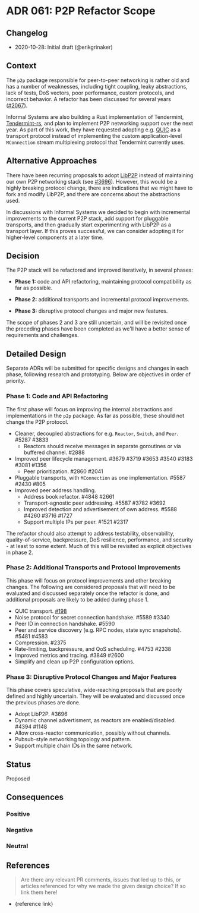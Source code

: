 # ADR 061: P2P Refactor Scope

## Changelog

- 2020-10-28: Initial draft (@erikgrinaker)

## Context

The `p2p` package responsible for peer-to-peer networking is rather old and has a number of weaknesses, including tight coupling, leaky abstractions, lack of tests, DoS vectors, poor performance, custom protocols, and incorrect behavior. A refactor has been discussed for several years ([#2067](https://github.com/tendermint/tendermint/issues/2067)).

Informal Systems are also building a Rust implementation of Tendermint, [Tendermint-rs](https://github.com/informalsystems/tendermint-rs), and plan to implement P2P networking support over the next year. As part of this work, they have requested adopting e.g. [QUIC](https://datatracker.ietf.org/doc/draft-ietf-quic-transport/) as a transport protocol instead of implementing the custom application-level `MConnection` stream multiplexing protocol that Tendermint currently uses.

## Alternative Approaches

There have been recurring proposals to adopt [LibP2P](https://libp2p.io) instead of maintaining our own P2P networking stack (see [#3696](https://github.com/tendermint/tendermint/issues/3696)). However, this would be a highly breaking protocol change, there are indications that we might have to fork and modify LibP2P, and there are concerns about the abstractions used.

In discussions with Informal Systems we decided to begin with incremental improvements to the current P2P stack, add support for pluggable transports, and then gradually start experimenting with LibP2P as a transport layer. If this proves successful, we can consider adopting it for higher-level components at a later time.

## Decision

The P2P stack will be refactored and improved iteratively, in several phases:

* **Phase 1:** code and API refactoring, maintaining protocol compatibility as far as possible.

* **Phase 2:** additional transports and incremental protocol improvements.

* **Phase 3:** disruptive protocol changes and major new features.

The scope of phases 2 and 3 are still uncertain, and will be revisited once the preceding phases have been completed as we'll have a better sense of requirements and challenges.

## Detailed Design

Separate ADRs will be submitted for specific designs and changes in each phase, following research and prototyping. Below are objectives in order of priority.

### Phase 1: Code and API Refactoring

The first phase will focus on improving the internal abstractions and implementations in the `p2p` package. As far as possible, these should not change the P2P protocol.

* Cleaner, decoupled abstractions for e.g. `Reactor`, `Switch`, and `Peer`. #5287 #3833
    * Reactors should receive messages in separate goroutines or via buffered channel. #2888
* Improved peer lifecycle management. #3679 #3719 #3653 #3540 #3183 #3081 #1356
    * Peer prioritization. #2860 #2041
* Pluggable transports, with `MConnection` as one implementation. #5587 #2430 #805
* Improved peer address handling.
    * Address book refactor. #4848 #2661
    * Transport-agnostic peer addressing. #5587 #3782 #3692
    * Improved detection and advertisement of own address. #5588 #4260 #3716 #1727
    * Support multiple IPs per peer. #1521 #2317

The refactor should also attempt to address testability, observability, quality-of-service, backpressure, DoS resilience, performance, and security - at least to some extent. Much of this will be revisited as explicit objectives in phase 2.

### Phase 2: Additional Transports and Protocol Improvements

This phase will focus on protocol improvements and other breaking changes. The following are considered proposals that will need to be evaluated and discussed separately once the refactor is done, and additional proposals are likely to be added during phase 1.

* QUIC transport. [#198](https://github.com/tendermint/spec/issues/198)
* Noise protocol for secret connection handshake. #5589 #3340
* Peer ID in connection handshake. #5590
* Peer and service discovery (e.g. RPC nodes, state sync snapshots). #5481 #4583
* Compression. #2375
* Rate-limiting, backpressure, and QoS scheduling. #4753 #2338
* Improved metrics and tracing. #3849 #2600
* Simplify and clean up P2P configuration options.

### Phase 3: Disruptive Protocol Changes and Major Features

This phase covers speculative, wide-reaching proposals that are poorly defined and highly uncertain. They will be evaluated and discussed once the previous phases are done.

* Adopt LibP2P. #3696
* Dynamic channel advertisment, as reactors are enabled/disabled. #4394 #1148
* Allow cross-reactor communication, possibly without channels.
* Pubsub-style networking topology and pattern.
* Support multiple chain IDs in the same network.

## Status

Proposed

## Consequences

### Positive

### Negative

### Neutral

## References

> Are there any relevant PR comments, issues that led up to this, or articles referenced for why we made the given design choice? If so link them here!

- {reference link}
